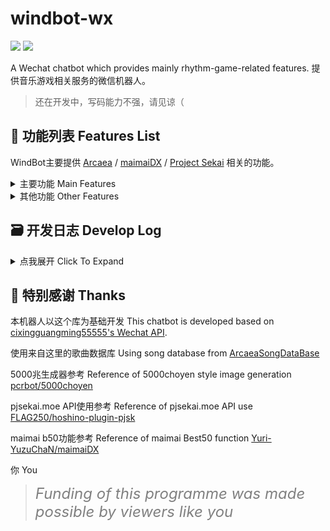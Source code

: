 # windbot-wx
![](https://img.shields.io/github/last-commit/Windsun6688/windbot-wx?style=for-the-badge)
![](https://img.shields.io/github/commit-activity/w/Windsun6688/windbot-wx?style=for-the-badge)


A Wechat chatbot which provides mainly rhythm-game-related features.
提供音乐游戏相关服务的微信机器人。
> 还在开发中，写码能力不强，请见谅（

## :page_with_curl: 功能列表 Features List
WindBot主要提供 [Arcaea](https://arcaea.lowiro.com/) / [maimaiDX](https://maimai.sega.jp/) / [Project Sekai](https://pjsekai.sega.jp/) 相关的功能。
<details>
  <summary>主要功能 Main Features</summary>

- **Arcaea相关**: 查询歌曲信息，查询谱面信息，查询别名，获取指定定数所有曲目，定数表，随机曲目
- **maimaiDX相关**: 查询歌曲&谱面信息，查询别名，best50图片生成，随机曲目，新歌列表
- **pjsk相关**: 查询当前活动信息，查询个人FC/AP数据，查询皆传进度，查询别名
  
</details>

<details>
  <summary>其他功能 Other Features</summary>
  
  - 我想要五千兆系图片生成
  - 动画截图溯源
  - 拍一拍反馈
  - RSS订阅推送
  
</details>

## :card_file_box: 开发日志 Develop Log

<details>
  <summary>点我展开 Click To Expand</summary>

  - 2023.9.14
    - 修复rss推送会重复推送，动态删除导致不再判断刷新的问题
  - 2023.9.11
    - 增加rss推送功能
    - 新增randmai函数 随机抽取maimai歌曲
    - 新增mnew函数 显示当前maimai版本所有歌曲
    - 修复拍一拍相关
  - 2023.08.20
    - 适配wxAPI更新，wx版本更新至至3.9.2.23
  
</details>

## :gift_heart: 特别感谢 Thanks

本机器人以这个库为基础开发 This chatbot is developed based on [cixingguangming55555's Wechat API](https://github.com/cixingguangming55555/wechat-bot).

使用来自这里的歌曲数据库 Using song database from [ArcaeaSongDataBase](https://github.com/Arcaea-Infinity/ArcaeaSongDatabase)

5000兆生成器参考 Reference of 5000choyen style image generation [pcrbot/5000choyen](https://github.com/pcrbot/5000choyen)

pjsekai.moe API使用参考 Reference of pjsekai.moe API use [FLAG250/hoshino-plugin-pjsk](https://github.com/FLAG250/hoshino-plugin-pjsk)

maimai b50功能参考 Reference of maimai Best50 function [Yuri-YuzuChaN/maimaiDX](https://github.com/Yuri-YuzuChaN/maimaiDX)

你 You 
> <font color=gray size=5>*Funding of this programme was made possible by viewers like you*</font>
